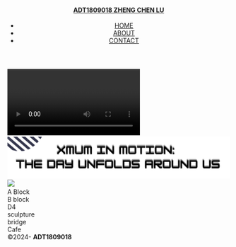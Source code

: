 <!doctype html>
<html lang="en-US">
<head>
<meta charset="UTF-8">
<meta http-equiv="X-UA-Compatible" content="IE=edge">
<meta name="viewport" content="width=device-width, initial-scale=1">
<title>ZHENG CHEN LU  -  Home</title>
<script src="https://cdn.bootcss.com/jquery/3.4.1/jquery.min.js"></script>
<link href="css/singlePageTemplate.css" rel="stylesheet" type="text/css">
<!--The following script tag downloads a font from the Adobe Edge Web Fonts server for use within the web page. We recommend that you do not modify it.-->
</head>
<body>
<div class="container"> 
  <!-- Navigation -->
  <header> <a href="">
    <h4 class="logo">ADT1809018 ZHENG CHEN LU</h4>
    </a>
    <nav>
      <ul>
        <li><a href=".\index.html" target="_self">HOME</a></li>
        <li><a href=".\about.html" target="_self">ABOUT</a></li>
        <li><a href=".\contact.html" target="_self">CONTACT</a></li>
      </ul>
    </nav>
  </header>
	
	
  <!-- Hero Section -->
  <section class="hero" id="hero">
	  <div id='bannerHtml'>
		  <video autoplay="autoplay" loop="loop" playsinline="true" preload="auto" class="banner1 video" qk-data="video"><source src="./images/video.MP4" type="video/mp4"></video>
	  	<img  src="./images/title.jpg" class="banner1"/>
		  <img  src="./images/all.jpg" class="banner1"/>
	  </div>
	  <div>
	  	<div class="button" onClick="picclick('ab')">A Block</div>
	  	<div class="button" onClick="picclick('bb')">B block</div>
	  	<div class="button" onClick="picclick('cc')">D4</div>
	  	<div class="button" onClick="picclick('dd')">sculpture</div>
	  	<div class="button" onClick="picclick('ee')">bridge</div>
	  	<div class="button" onClick="picclick('ff')">Cafe</div>
	  </div>
  </section>
  <!-- Copyrights Section -->
  <div class="copyright">&copy;2024- <strong>ADT1809018</strong></div>
</div>
	<script language="javascript">
		$(document).ready(function(){
			//alert(1);
			//$(".video").play();
		});
function picclick(val){
	//alert(1);
	var path='',content='';
	switch(val){
		case 'ab':
			path='./images/A.jpg?'+Math.random();
			//alert(path);
			content='1.View of A Block at night<br />Place for classes and studies<br />';
			break;
		case 'bb':
			path='./images/b1.jpg?'+Math.random();
			//alert(path);
			content='2.View of B block<br />The first classrooms and offices';
			break;
		case 'cc':
			path='./images/D.jpg?'+Math.random();
			//alert(path);
			content='3.View of D4 at night<br />Canteen';
			break;
		case 'dd':
			path='./images/S.jpg?'+Math.random();
			//alert(path);
			content='4.View of Mr. Chen at night<br />The founder of the school——"school master"';
			break;
		case 'ee':
			path='./images/b.jpg?'+Math.random();
			//alert(path);
			content='5.View of FuRong Bridge at night';
			break;
		case 'ff':
			path='./images/O.jpg?'+Math.random();
			//alert(path);
			content='6.View of Cafe/Water Honcert hall at night';
			break;
	}
	//alert(path);
	//alert($('#img1'));
	//alert($('#img1')[0].src);
	//$('#bannerHtml').html("<img  src=".\images/imagvaleA3.jpeg" class="banner1" />");
	
	$('#bannerHtml').html('<img src="'+path+'" class="banner2" /><br /><div style="text-align:center;margin-left:50px;font-size:19px">'+content+'</div>');
}
		//alert('opened');
	</script>
</body>
</html>
